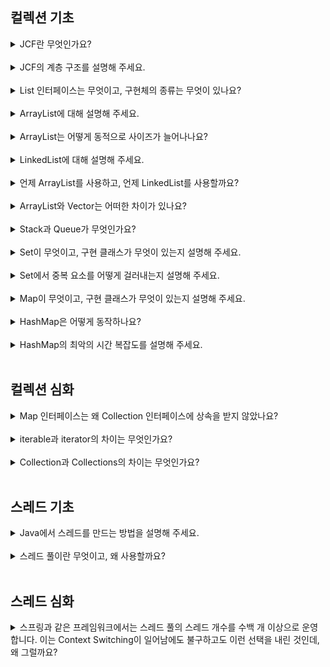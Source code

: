 ## 컬렉션 기초

<details>
<summary>JCF란 무엇인가요?</summary>

**Java Collections Framework**의 약어로, **다수의 데이터를 쉽고 효과적으로 처리할 수 있는 표준화 된 방법을 제공하는 클래스들의 집합**을 의미한다. 

즉, 데이터를 저장하는 **자료구조**와 데이터를 처리하는 **알고리즘**을 구조화하여 클래스로 구현해놓은 것이다.

</details>
<br>

<details>
<summary>JCF의 계층 구조를 설명해 주세요.</summary>

JCF는 크게 Collection 인터페이스와 Map 인터페이스로 나뉜다.

<img width="400" src="https://github.com/user-attachments/assets/d9b939eb-977d-400e-9f08-0c0836d05a70"/>
<img width="500" src="https://github.com/user-attachments/assets/3160f51d-b079-49dd-84f1-8d0ae4b3322a"/> 

</details>
<br>

<details>
<summary>List 인터페이스는 무엇이고, 구현체의 종류는 무엇이 있나요?</summary>

**순서가 있는 데이터의 집합**으로, 데이터의 **중복을 허용**한다. List 인터페이스의 구현체로는 ArrayList, LinkedList, Vector(Legacy)가 있다. 

</details>
<br>

<details>
<summary>ArrayList에 대해 설명해 주세요.</summary>

**크기가 가변적인 선형 리스트**로, **인덱스**로 내부 요소를 관리한다는 점에서 **배열과 유사**하다. 

하지만, 크기를 변경할 수 없는 배열과 달리, ArrayList는 용량이 초과될 때 **크기를 동적으로 늘릴 수 있다.**

생성자의 인자로 별도 지정하지 않으면, ArrayList의 초기 용량은 10으로 설정된다. 

- 원소 접근: 인덱스를 사용하므로 O(1)
- 마지막에 원소 추가: O(1)
- 임의의 위치에 원소 추가: 원소들을 한칸씩 뒤로 밀어야 하므로 O(N)
- 임의의 원소 삭제: 원소들을 한칸씩 앞으로 당겨야 하므로 O(N)

인덱스를 기반으로 O(1)만에 원소에 접근할 수 있지만, 메모리 상에 원소들이 연속적으로 배치되어 있으므로 임의의 원소를 추가/삭제하는 연산은 성능이 느리다. 

</details>
<br>

<details>
<summary>ArrayList는 어떻게 동적으로 사이즈가 늘어나나요?</summary>

배열이 가득 차면 크기를 1.5배 늘린 새 배열을 메모리에 할당한다. 그리고 기존 배열의 모든 원소를 새 배열로 복사하므로, 시간복잡도는 O(N)이 든다. 

</details>
<br>

<details>
<summary>LinkedList에 대해 설명해 주세요.</summary>

각 노드가 **데이터와 포인터**를 갖고 연결되어 있는 자료구조다. 노드의 포인터는 자신의 이전 또는 다음 노드의 주소를 가리킨다. 

- 임의의 위치에 원소 추가: 노드 주소를 알고 있다면 O(1), 그렇지 않으면 시작 노드부터 따라가야 하므로 O(N)
- 임의의 원소 삭제: 노드 주소를 알고 있다면 O(1), 그렇지 않으면 시작 노드부터 따라가야 하므로 O(N)
- 원소 접근: 시작 노드부터 따라가야 하므로 O(N)

배열과 달리, 연결 리스트는 원소들이 메모리 상에 연속적으로 배치되어 있지 않기 때문에, **원소의 추가/삭제 연산이 더 효율적**이다. 

하지만, 인덱스라는 개념이 없어서 **임의의 원소에 접근할 때는 순차 탐색**을 해야 하므로 O(N)이 걸린다. 

</details>
<br>

<details>
<summary>언제 ArrayList를 사용하고, 언제 LinkedList를 사용할까요?</summary>

탐색이나 정렬을 자주 해야 한다면 ArrayList, 데이터의 추가/삭제 연산이 많다면 LinkedList를 사용하는 게 좋다. 

</details>
<br>

<details>
<summary>ArrayList와 Vector는 어떠한 차이가 있나요?</summary>

Vector는 **동기화 되어 있는 ArrayList**로, 지금은 사용되지 않지만 **호환성을 위해 남겨둔 레거시 클래스**다. 

Vector의 모든 메서드는 동기화 되어 있기 때문에, 동기화가 필요하지 않은 상황에서는 성능이 떨어진다. 

그리고 JCF가 나오기 전에 설계된 클래스이므로 일부 구조가 JCF와 상응하지 않는다. ArrayList, LinkedList 같은 JCF 클래스가 등장하면서, Vector는 점차 대체되었다. 

</details>
<br>

<details>
<summary>Stack과 Queue가 무엇인가요?</summary>

- Stack: LIFO 기반의 자료구조. 레거시 클래스인 Vector를 상속 받고 있어서 오라클 문서에서도 Stack 대신 Deque 사용을 권한다. 
- Queue: FIFO 기반의 자료구조. Queue 인터페이스의 구현체로는 LinkedList, PriorityQueue가 있다. 
- Deque: Double-Ended Queue의 약어로, Queue의 양끝에서 추가/삭제 연산 가능. Deque 인터페이스의 구현체로는 ArrayDeque가 있다. 

</details>
<br>

<details>
<summary>Set이 무엇이고, 구현 클래스가 무엇이 있는지 설명해 주세요.</summary>

Set은 **순서가 없고 중복을 허용하지 않는** 자료구조로, 구현체로는 HashSet, LinkedHashSet, TreeSet이 있다. 

- **HashSet**: **해시 기반으로 구현한 Set**으로, 내부적으로 HashMap을 사용하고 있다. PRESENT는 map에 value를 넣기 위해 어쩔 수 없이 사용하는 더미 데이터로, HashSet은 HashMap의 key만 사용하고, value는 버리는 방식으로 구현되어 있다. (LinkedHashSet, TreeSet도 마찬가지)
- **LinkedHashSet**: HashSet를 상속 받았고, **원소가 추가된 순서대로 저장**된다. 
- **TreeSet**: SortedSet 인터페이스의 구현체로, **특정 정렬 기준**에 따라 원소의 순서를 정할 수 있다. 

<img width="600" src="https://github.com/user-attachments/assets/30bb203f-7abf-47dc-a0b8-a84e799e4f9c">

<img width="600" src="https://github.com/user-attachments/assets/cb0002ab-bd5d-474e-92a5-e732e334fcde">

</details>
<br>

<details>
<summary>Set에서 중복 요소를 어떻게 걸러내는지 설명해 주세요.</summary>

Set 인터페이스 내에 정의된 equals(), hashCode()를 사용한다. 

먼저, 객체를 추가하기 전에 hashCode()를 통해 **동일한 해시 코드를 가진 객체가 있는지** 검사한다. 

해시 코드가 동일하면, 그 다음으로 **equals() 메서드로 두 객체의 동등성을 검사**한다. 이때 **true가 나오면 동일한 객체로 판단**하고, 중복으로 저장하지 않는다. 

</details>
<br>

<details>
<summary>Map이 무엇이고, 구현 클래스가 무엇이 있는지 설명해 주세요.</summary>

**Key-Value 쌍을 저장하는 자료구조**로, Key의 중복을 허용하지 않으며, Value는 중복이 가능하다. 

Key를 통해 Value에 O(1)만에 접근할 수 있지만, 데이터의 순서는 보장하지 않는다. 

Map 인터페이스의 구현체로는 HashMap, LinkedHashMap, TreeMap, HashTable(Legacy)이 있다. 

- **HashMap**: 해시 기반으로 구현한 Map
- **LinkedHashMap**: HashMap을 상속 받았고, 요소가 추가된 순서대로 저장된다. 
- **TreeMap**: SortedMap 인터페이스의 구현체로, Key를 기준으로 원소의 순서를 정할 수 있다. (레드-블랙 트리 기반)

</details>
<br>

<details>
<summary>HashMap은 어떻게 동작하나요?</summary>

자바 초기 버전에 나온 HashTable 레거시 클래스를 보완하였다. 해시 테이블은 Key를 해싱해서 나온 해시 코드를 배열의 인덱스로 활용하여 Value를 찾는 방식으로 동작한다.  

![image](https://github.com/user-attachments/assets/bcee6d22-1393-4aac-bebd-85e32775c1ba)

HashMap은 멀티 스레드 환경에서 사용하기에 부적합하며, 이를 보완하기 위해 ConcurrentHashMap이 등장했다. 

</details>
<br>

<details>
<summary>HashMap의 최악의 시간 복잡도를 설명해 주세요.</summary>

최선의 경우에는 O(1)이지만, 해시 충돌이 발생하면 O(N)까지 늘어날 수 있다. 

</details>
<br>

## 컬렉션 심화

<details>
<summary>Map 인터페이스는 왜 Collection 인터페이스에 상속을 받지 않았나요?</summary>

우선, JCF 개발자들은 처음에 데이터의 저장 방식을 List, Set, Map으로 생각했다. 그러나, List와 Set은 비슷한 점이 많아 Collection 인터페이스로 묶을 수 있었지만, Map은 그럴 수 없었다. 

Collection은 요소들의 집합이라 생각하면 되는데, Map은 요소를 정의하기 위해 Key, Value가 모두 필요하다. 

그리고 Map을 Collection으로 구현했다면, remove() 함수는 단순히 Key-Value 쌍을 지우게 될 것이다. 하지만, 우리가 원하는 동작은 Key를 기준으로 Value를 삭제하는 것이다. 

이처럼 **Collection과 Map은 구조적으로 상응하지 않는 부분이 많아서, Map은 JCF에 포함시키되, Collection 인터페이스는 구현하지 않도록 설계한 것**이다! 

</details>
<br>

<details>
<summary>iterable과 iterator의 차이는 무엇인가요?</summary>

Iterable 인터페이스는 iterator()라는 추상 메서드를 갖고 있으며, 이 메서드는 Iterator 타입을 반환한다. 

따라서, Iterable을 구현하는 클래스들은 iterator()가 반환하는 반복자 객체를 통해 컬렉션의 요소를 순회할 수 있는 것이다. 

```java
public interface Iterable<T> {
    Iterator<T> iterator();

    default void forEach(Consumer<? super T> action) {
        Objects.requireNonNull(action);
        for (T t : this) {
            action.accept(t);
        }
    }

    default Spliterator<T> spliterator() {
        return Spliterators.spliteratorUnknownSize(iterator(), 0);
    }
}
```

Iterator 역시 인터페이스이며, 주요 메서드로는 hashNext(), next(), remove() 등이 있다. 

</details>
<br>

<details>
<summary>Collection과 Collections의 차이는 무엇인가요?</summary>

- Collection: List, Set, Queue 같은 컬렉션들의 상위 인터페이스로, **데이터 집합을 관리하는 기본적인 메서드**를 제공한다. (add(), remove(), contains(), size() 등)
- Collections: 컬렉션을 다루기 위한 **유틸리티 정적 메서드**를 제공하는 클래스 (sort(), reverse(), shuffle(), min(), max() 등)

</details>
<br>

## 스레드 기초

<details>
<summary>Java에서 스레드를 만드는 방법을 설명해 주세요.</summary>



</details>
<br>

<details>
<summary>스레드 풀이란 무엇이고, 왜 사용할까요?</summary>



</details>
<br>

## 스레드 심화

<details>
<summary>스프링과 같은 프레임워크에서는 스레드 풀의 스레드 개수를 수백 개 이상으로 운영합니다. 이는 Context Switching이 일어남에도 불구하고도 이런 선택을 내린 것인데, 왜 그럴까요?</summary>



</details>
<br>

